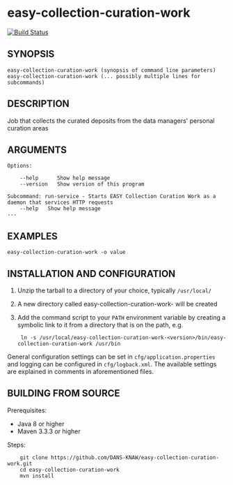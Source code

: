 easy-collection-curation-work
===========
[![Build Status](https://travis-ci.org/DANS-KNAW/easy-collection-curation-work.png?branch=master)](https://travis-ci.org/DANS-KNAW/easy-collection-curation-work)

<!-- Remove this comment and extend the descriptions below -->


SYNOPSIS
--------

    easy-collection-curation-work (synopsis of command line parameters)
    easy-collection-curation-work (... possibly multiple lines for subcommands)


DESCRIPTION
-----------

Job that collects the curated deposits from the data managers' personal curation areas


ARGUMENTS
---------

    Options:

        --help      Show help message
        --version   Show version of this program

    Subcommand: run-service - Starts EASY Collection Curation Work as a daemon that services HTTP requests
        --help   Show help message
    ---

EXAMPLES
--------

    easy-collection-curation-work -o value


INSTALLATION AND CONFIGURATION
------------------------------


1. Unzip the tarball to a directory of your choice, typically `/usr/local/`
2. A new directory called easy-collection-curation-work-<version> will be created
3. Add the command script to your `PATH` environment variable by creating a symbolic link to it from a directory that is
   on the path, e.g. 
   
        ln -s /usr/local/easy-collection-curation-work-<version>/bin/easy-collection-curation-work /usr/bin



General configuration settings can be set in `cfg/application.properties` and logging can be configured
in `cfg/logback.xml`. The available settings are explained in comments in aforementioned files.


BUILDING FROM SOURCE
--------------------

Prerequisites:

* Java 8 or higher
* Maven 3.3.3 or higher

Steps:

        git clone https://github.com/DANS-KNAW/easy-collection-curation-work.git
        cd easy-collection-curation-work
        mvn install
